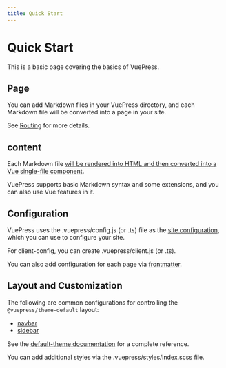 ```yaml
---
title: Quick Start
---
```


# Quick Start

This is a basic page covering the basics of VuePress.

## Page

You can add Markdown files in your VuePress directory, and each Markdown file will be converted into a page in your site.

See [Routing][] for more details.

## content

Each Markdown file [will be rendered into HTML and then converted into a Vue single-file component][content].

VuePress supports basic Markdown syntax and some extensions, and you can also use Vue features in it.

## Configuration

VuePress uses the .vuepress/config.js (or .ts) file as the [site configuration][config], which you can use to configure your site.

For client-config, you can create .vuepress/client.js (or .ts).

You can also add configuration for each page via [frontmatter][].

## Layout and Customization

The following are common configurations for controlling the `@vuepress/theme-default` layout:

- [navbar]
- [sidebar]

See the [default-theme documentation][default-theme] for a complete reference.

You can add additional styles via the .vuepress/styles/index.scss file.

[routing]: https://v2.vuepress.vuejs.org/zh/guide/page.html#routing
[content]: https://v2.vuepress.vuejs.org/zh/guide/page.html#content
[syntax-extensions]: https://v2.vuepress.vuejs.org/zh/guide/markdown.html#syntax-extensions
[vue-feature]: https://v2.vuepress.vuejs.org/zh/guide/markdown.html#using-vue-in-markdown
[config]: https://v2.vuepress.vuejs.org/zh/guide/configuration.html#client-config-file
[client-config]: https://v2.vuepress.vuejs.org/zh/guide/configuration.html#client-config-file
[frontmatter]: https://v2.vuepress.vuejs.org/zh/guide/page.html#frontmatter
[navbar]: https://v2.vuepress.vuejs.org/zh/reference/default-theme/config.html#navbar
[sidebar]: https://v2.vuepress.vuejs.org/zh/reference/default-theme/config.html#sidebar
[default-theme]: https://v2.vuepress.vuejs.org/zh/reference/default-theme/
[style]: https://v2.vuepress.vuejs.org/zh/reference/default-theme/styles.html#style-file
